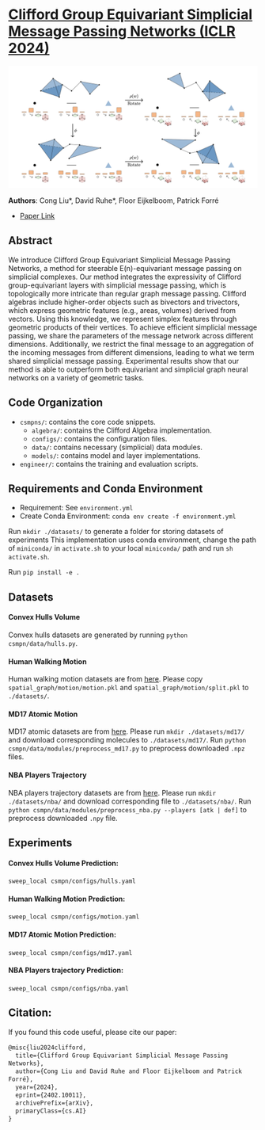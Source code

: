 # [Clifford Group Equivariant Simplicial Message Passing Networks (ICLR 2024)](https://arxiv.org/abs/2402.10011) 
![CSMPNs](CSMPNs.png "CSMPNs")

**Authors**: Cong Liu*, David Ruhe*, Floor Eijkelboom, Patrick Forré

* [Paper Link](https://arxiv.org/abs/2402.10011)

## Abstract
We introduce Clifford Group Equivariant Simplicial Message Passing Networks, a method for steerable E(n)-equivariant message passing on simplicial complexes. Our method integrates the expressivity of Clifford group-equivariant layers with simplicial message passing, which is topologically more intricate than regular graph message passing. Clifford algebras include higher-order objects such as bivectors and trivectors, which express geometric features (e.g., areas, volumes) derived from vectors. Using this knowledge, we represent simplex features through geometric products of their vertices. To achieve efficient simplicial message passing, we share the parameters of the message network across different dimensions. Additionally, we restrict the final message to an aggregation of the incoming messages from different dimensions, leading to what we term shared simplicial message passing. Experimental results show that our method is able to outperform both equivariant and simplicial graph neural networks on a variety of geometric tasks.

## Code Organization
* `csmpns/`: contains the core code snippets.
  * `algebra/`: contains the Clifford Algebra implementation.
  * `configs/`: contains the configuration files. 
  * `data/`: contains necessary (simplicial) data modules.
  * `models/`: contains model and layer implementations.
* `engineer/`: contains the training and evaluation scripts.

## Requirements and Conda Environment
* Requirement: See `environment.yml`
* Create Conda Environment: `conda env create -f environment.yml`

Run `mkdir ./datasets/` to generate a folder for storing datasets of experiments
This implementation uses conda environment, change the path of `miniconda/` in `activate.sh` to your local `miniconda/` path and run `sh activate.sh`.

Run `pip install -e .`

## Datasets
#### Convex Hulls Volume
Convex hulls datasets are generated by running `python csmpn/data/hulls.py`.

#### Human Walking Motion
Human walking motion datasets are from [here](https://github.com/hanjq17/GMN). Please copy `spatial_graph/motion/motion.pkl` and `spatial_graph/motion/split.pkl` to `./datasets/`.

#### MD17 Atomic Motion
MD17 atomic datasets are from [here](http://quantum-machine.org/gdml/#datasets). Please run `mkdir ./datasets/md17/` and download corresponding molecules to `./datasets/md17/`. Run `python csmpn/data/modules/preprocess_md17.py` to preprocess downloaded `.npz` files.

#### NBA Players Trajectory 
NBA players trajectory datasets are from [here](https://www.dropbox.com/s/dl/reibyhs7wmeoqc1/bsk_all_data.zip). Please run `mkdir ./datasets/nba/` and download corresponding file to `./datasets/nba/`. Run `python csmpn/data/modules/preprocess_nba.py --players [atk | def]` to preprocess downloaded `.npy` file.


## Experiments

#### Convex Hulls Volume Prediction:  
`sweep_local csmpn/configs/hulls.yaml` 

#### Human Walking Motion Prediction:
`sweep_local csmpn/configs/motion.yaml`

#### MD17 Atomic Motion Prediction:
`sweep_local csmpn/configs/md17.yaml`

#### NBA Players trajectory Prediction:
`sweep_local csmpn/configs/nba.yaml`

## Citation:
If you found this code useful, please cite our paper:

```
@misc{liu2024clifford,
  title={Clifford Group Equivariant Simplicial Message Passing Networks},
  author={Cong Liu and David Ruhe and Floor Eijkelboom and Patrick Forré},
  year={2024},
  eprint={2402.10011},
  archivePrefix={arXiv},
  primaryClass={cs.AI}
}
```


